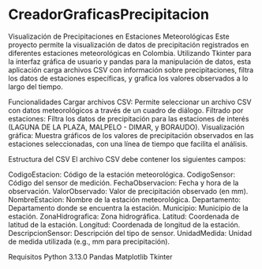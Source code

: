 # CreadorGraficasPrecipitacion
Visualización de Precipitaciones en Estaciones Meteorológicas
Este proyecto permite la visualización de datos de precipitación registrados en diferentes estaciones meteorológicas en Colombia. Utilizando Tkinter para la interfaz gráfica de usuario y pandas para la manipulación de datos, esta aplicación carga archivos CSV con información sobre precipitaciones, filtra los datos de estaciones específicas, y grafica los valores observados a lo largo del tiempo.

Funcionalidades
Cargar archivos CSV: Permite seleccionar un archivo CSV con datos meteorológicos a través de un cuadro de diálogo.
Filtrado por estaciones: Filtra los datos de precipitación para las estaciones de interés (LAGUNA DE LA PLAZA, MALPELO - DIMAR, y BORAUDO).
Visualización gráfica: Muestra gráficos de los valores de precipitación observados en las estaciones seleccionadas, con una línea de tiempo que facilita el análisis.

Estructura del CSV
El archivo CSV debe contener los siguientes campos:

CodigoEstacion: Código de la estación meteorológica.
CodigoSensor: Código del sensor de medición.
FechaObservacion: Fecha y hora de la observación.
ValorObservado: Valor de precipitación observado (en mm).
NombreEstacion: Nombre de la estación meteorológica.
Departamento: Departamento donde se encuentra la estación.
Municipio: Municipio de la estación.
ZonaHidrografica: Zona hidrográfica.
Latitud: Coordenada de latitud de la estación.
Longitud: Coordenada de longitud de la estación.
DescripcionSensor: Descripción del tipo de sensor.
UnidadMedida: Unidad de medida utilizada (e.g., mm para precipitación).

Requisitos
Python 3.13.0
Pandas
Matplotlib
Tkinter
